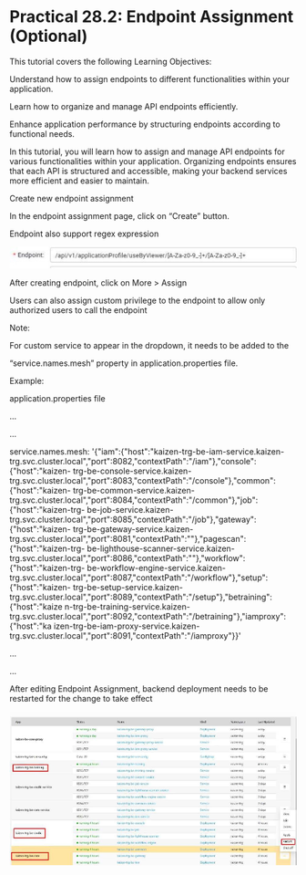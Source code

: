 # Practical 28.2: Endpoint Assignment (Optional)



This tutorial covers the following Learning Objectives:



Understand how to assign endpoints to different functionalities within your application.

Learn how to organize and manage API endpoints efficiently.

Enhance application performance by structuring endpoints according to functional needs.

In this tutorial, you will learn how to assign and manage API endpoints for various functionalities within your application. Organizing endpoints ensures that each API is structured and accessible, making your backend services more efficient and easier to maintain.





Create new endpoint assignment



In the endpoint assignment page, click on “Create” button.











Endpoint also support regex expression





![Image Description](./images/image_176.jpeg)



After creating endpoint, click on More > Assign





Users can also assign custom privilege to the endpoint to allow only authorized users to call the endpoint









Note:

For custom service to appear in the dropdown, it needs to be added to the

“service.names.mesh” property in application.properties file.



Example:



application.properties file

...

...

service.names.mesh: '{"iam":{"host":"kaizen-trg-be-iam-service.kaizen- trg.svc.cluster.local","port":8082,"contextPath":"/iam"},"console":{"host":"kaizen- trg-be-console-service.kaizen- trg.svc.cluster.local","port":8083,"contextPath":"/console"},"common":{"host":"kaizen- trg-be-common-service.kaizen- trg.svc.cluster.local","port":8084,"contextPath":"/common"},"job":{"host":"kaizen-trg- be-job-service.kaizen- trg.svc.cluster.local","port":8085,"contextPath":"/job"},"gateway":{"host":"kaizen- trg-be-gateway-service.kaizen- trg.svc.cluster.local","port":8081,"contextPath":""},"pagescan":{"host":"kaizen-trg- be-lighthouse-scanner-service.kaizen- trg.svc.cluster.local","port":8086,"contextPath":""},"workflow":{"host":"kaizen-trg- be-workflow-engine-service.kaizen- trg.svc.cluster.local","port":8087,"contextPath":"/workflow"},"setup":{"host":"kaizen- trg-be-setup-service.kaizen- trg.svc.cluster.local","port":8089,"contextPath":"/setup"},"betraining":{"host":"kaize n-trg-be-training-service.kaizen- trg.svc.cluster.local","port":8092,"contextPath":"/betraining"},"iamproxy":{"host":"ka izen-trg-be-iam-proxy-service.kaizen- trg.svc.cluster.local","port":8091,"contextPath":"/iamproxy"}}'

...

...



After editing Endpoint Assignment, backend deployment needs to be restarted for the change to take effect





![Image Description](./images/image_177.jpeg)

